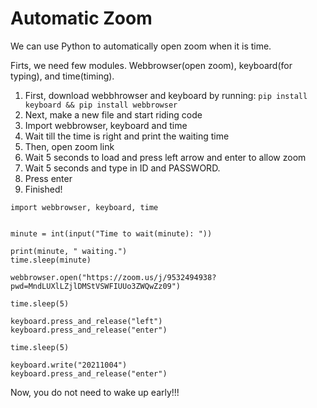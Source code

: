 # Automatic Zoom

We can use Python to automatically open zoom when it is time.

Firts, we need few modules. Webbrowser(open zoom), keyboard(for typing), and time(timing).

1. First, download webbhrowser and keyboard by running: `pip install keyboard && pip install webbrowser`
2. Next, make a new file and start riding code
3. Import webbrowser, keyboard and time
4. Wait till the time is right and print the waiting time
5. Then, open zoom link
6. Wait 5 seconds to load and press left arrow and enter to allow zoom
7. Wait 5 seconds and type in ID and PASSWORD.
9. Press enter
10. Finished!

```
import webbrowser, keyboard, time


minute = int(input("Time to wait(minute): "))

print(minute, " waiting.")
time.sleep(minute)

webbrowser.open("https://zoom.us/j/9532494938?pwd=MndLUXlLZjlDMStVSWFIUUo3ZWQwZz09")

time.sleep(5)

keyboard.press_and_release("left")
keyboard.press_and_release("enter")

time.sleep(5)

keyboard.write("20211004")
keyboard.press_and_release("enter")
```

Now, you do not need to wake up early!!!
